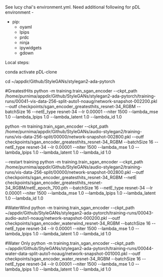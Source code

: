 See lucy chai's environment.yml. Need additional following for pDL environment - 
  - pip:
     - oyaml
     - lpips
     - prdc
     - ninja
     - ipywidgets
     - gdown





Local steps:

conda activate pDL-clone

cd ~/appdir/Github/StyleGANs/stylegan2-ada-pytorch

#GreatestHits
python -m training.train_sgan_encoder --ckpt_path /home/purnima/appdir/Github/StyleGANs/stylegan2-ada-pytorch/training-runs/00041-vis-data-256-split-auto1-noaug/network-snapshot-002200.pkl --outf checkpoints/sgan_encoder_greatesthits_resnet-34_RGBM --batchSize 16 --netE_type resnet-34 --lr 0.00001 --niter 1500 --lambda_mse 1.0 --lambda_lpips 1.0 --lambda_latent 1.0 --lambda_id 1.0

python -m training.train_sgan_encoder --ckpt_path /home/purnima/appdir/Github/StyleGANs/audio-stylegan2/training-runs/vis-data-256-split/00000/network-snapshot-002800.pkl --outf checkpoints/sgan_encoder_greatesthits_resnet-34_RGBM --batchSize 16 --netE_type resnet-34 --lr 0.00001 --niter 1500 --lambda_mse 1.0 --lambda_lpips 1.0 --lambda_latent 1.0 --lambda_id 1.0

--restart training
python -m training.train_sgan_encoder --ckpt_path /home/purnima/appdir/Github/StyleGANs/audio-stylegan2/training-runs/vis-data-256-split/00000/network-snapshot-002800.pkl --outf checkpoints/sgan_encoder_greatesthits_resnet-34_RGBM --netE checkpoints/sgan_encoder_greatesthits_resnet-34_RGBM/netE_epoch_700.pth --batchSize 16 --netE_type resnet-34 --lr 0.00001 --niter 1500 --lambda_mse 1.0 --lambda_lpips 1.0 --lambda_latent 1.0 --lambda_id 1.0


#WaterWind
python -m training.train_sgan_encoder --ckpt_path ~/appdir/Github/StyleGANs/stylegan2-ada-pytorch/training-runs/00043-audio-auto1-noaug/network-snapshot-000200.pkl --outf checkpoints/sgan_encoder_waterwind_resnet-34_RGBM --batchSize 16 --netE_type resnet-34 --lr 0.00001 --niter 1500 --lambda_mse 1.0 --lambda_lpips 1.0 --lambda_latent 1.0 --lambda_id 1.0

#Water Only
python -m training.train_sgan_encoder --ckpt_path ~/appdir/Github/StyleGANs/stylegan2-ada-pytorch/training-runs/00044-water-data-split-auto1-noaug/network-snapshot-001000.pkl --outf checkpoints/sgan_encoder_water_resnet-34_RGBM --batchSize 16 --netE_type resnet-34 --lr 0.00001 --niter 1500 --lambda_mse 1.0 --lambda_lpips 1.0 --lambda_latent 1.0 --lambda_id 1.0